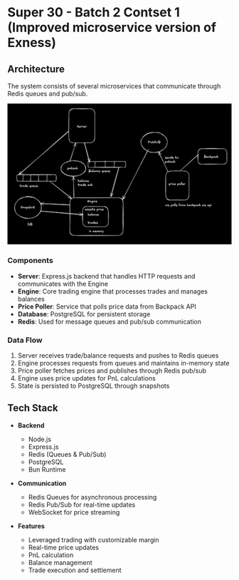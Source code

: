 # Super 30 - Batch 2 Contset 1 (Improved microservice version of Exness)

## Architecture

The system consists of several microservices that communicate through Redis queues and pub/sub.

<img src="./docs/images/main.png" alt="System Architecture Diagram" width="800"/>

### Components
- **Server**: Express.js backend that handles HTTP requests and communicates with the Engine
- **Engine**: Core trading engine that processes trades and manages balances
- **Price Poller**: Service that polls price data from Backpack API
- **Database**: PostgreSQL for persistent storage
- **Redis**: Used for message queues and pub/sub communication

### Data Flow
1. Server receives trade/balance requests and pushes to Redis queues
2. Engine processes requests from queues and maintains in-memory state
3. Price poller fetches prices and publishes through Redis pub/sub
4. Engine uses price updates for PnL calculations
5. State is persisted to PostgreSQL through snapshots

## Tech Stack

- **Backend**
  - Node.js
  - Express.js
  - Redis (Queues & Pub/Sub)
  - PostgreSQL
  - Bun Runtime

- **Communication**
  - Redis Queues for asynchronous processing
  - Redis Pub/Sub for real-time updates
  - WebSocket for price streaming

- **Features**
  - Leveraged trading with customizable margin
  - Real-time price updates
  - PnL calculation
  - Balance management
  - Trade execution and settlement 

